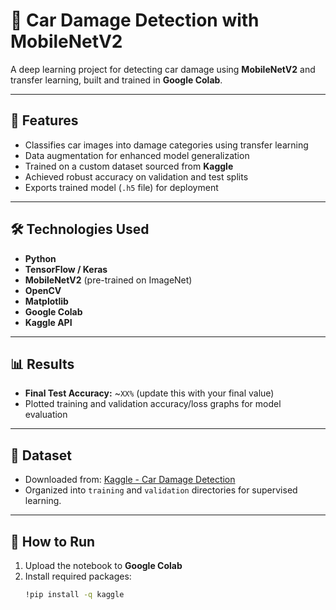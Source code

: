 # 🚗 Car Damage Detection with MobileNetV2

A deep learning project for detecting car damage using **MobileNetV2** and transfer learning, built and trained in **Google Colab**.

---

## 📌 Features

- Classifies car images into damage categories using transfer learning  
- Data augmentation for enhanced model generalization  
- Trained on a custom dataset sourced from **Kaggle**  
- Achieved robust accuracy on validation and test splits  
- Exports trained model (`.h5` file) for deployment

---

## 🛠️ Technologies Used

- **Python**  
- **TensorFlow / Keras**  
- **MobileNetV2** (pre-trained on ImageNet)  
- **OpenCV**  
- **Matplotlib**  
- **Google Colab**  
- **Kaggle API**

---

## 📊 Results

- **Final Test Accuracy:** ~`XX%` (update this with your final value)
- Plotted training and validation accuracy/loss graphs for model evaluation  

---

## 📂 Dataset

- Downloaded from: [Kaggle - Car Damage Detection](https://www.kaggle.com/datasets/anujms/car-damage-detection)
- Organized into `training` and `validation` directories for supervised learning.

---

## 📖 How to Run

1. Upload the notebook to **Google Colab**  
2. Install required packages:
   ```bash
   !pip install -q kaggle
